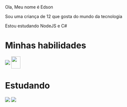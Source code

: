 
<div>
<p>Ola, Meu nome é Edson</p>
<p>Sou uma criança de 12 que gosta do mundo da tecnologia</p>
<p>Estou estudando NodeJS e C#</p>
</div>
<div>
  <h1> Minhas habilidades </h1>
  <img align="center" src="https://img.shields.io/badge/JavaScript-323330?style=for-the-badge&logo=javascript&logoColor=F7DF1E">
  <img align="center" height="40" width="30" src="https://img.shields.io/badge/Node.js-43853D?style=for-the-badge&logo=node.js&logoColor=white"/>
</div>
<div>
  <h1> Estudando </h1>
  <img align="center" src="https://img.shields.io/badge/C%23-239120?style=for-the-badge&logo=c-sharp&logoColor=white"/>
  <img align="center" src="https://img.shields.io/badge/TypeScript-007ACC?style=for-the-badge&logo=typescript&logoColor=white"/>
</div>
